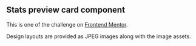 ## Stats preview card component

This is one of the challenge on [Frontend Mentor](https://www.frontendmentor.io/challenges/stats-preview-card-component-8JqbgoU62).

Design layouts are provided as JPEG images along with the image assets.

